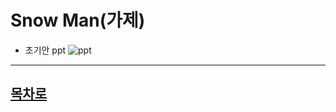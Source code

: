 Snow Man(가제)
=======================
* 초기안 ppt
![ppt](https://github.com/isp829/HU/blob/master/images/lecture1/thatmustache.jpg) 




------------------------------------  
[목차로](https://github.com/isp829/2021HAEDAL_IDEATON_SSS/blob/master/README.md)  
-----------------------------
    
